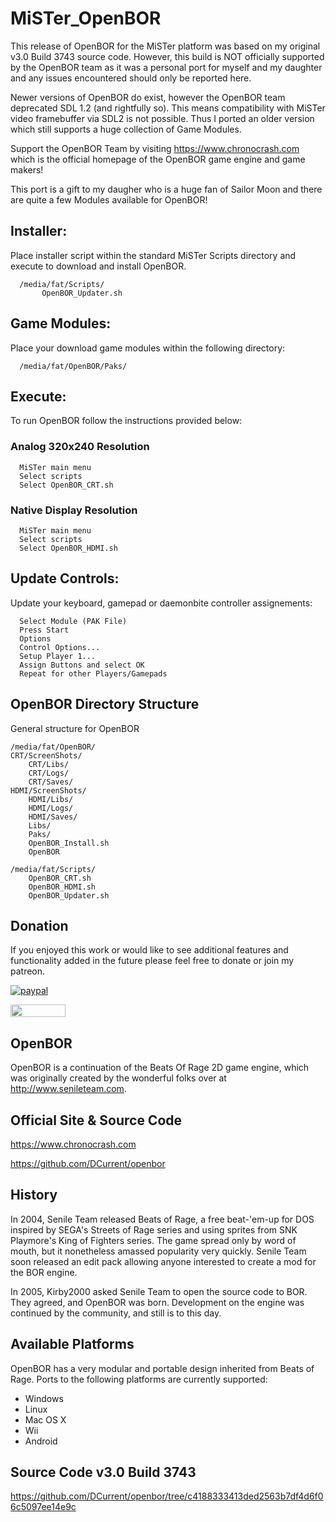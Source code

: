 # MiSTer_OpenBOR
This release of OpenBOR for the MiSTer platform was based on my original v3.0 Build 3743 source code.  However, this build is NOT officially supported by the OpenBOR team as it was a personal port for myself and my daughter and any issues encountered should only be reported here.

Newer versions of OpenBOR do exist, however the OpenBOR team deprecated SDL 1.2 (and rightfully so).  This means compatibility with MiSTer video framebuffer via SDL2 is not possible.  Thus I ported an older version which still supports a huge collection of Game Modules.

Support the OpenBOR Team by visiting https://www.chronocrash.com which is the official homepage of the OpenBOR game engine and game makers!

This port is a gift to my daugher who is a huge fan of Sailor Moon and there are quite a few Modules available for OpenBOR!

## Installer:
Place installer script within the standard MiSTer Scripts directory and execute to download and install OpenBOR.

      /media/fat/Scripts/
           OpenBOR_Updater.sh

## Game Modules:
Place your download game modules within the following directory:

      /media/fat/OpenBOR/Paks/

## Execute:
To run OpenBOR follow the instructions provided below:
### Analog 320x240 Resolution
      MiSTer main menu
      Select scripts     
      Select OpenBOR_CRT.sh
### Native Display Resolution
      MiSTer main menu
      Select scripts     
      Select OpenBOR_HDMI.sh

## Update Controls:
Update your keyboard, gamepad or daemonbite controller assignements:

      Select Module (PAK File)
      Press Start
      Options
      Control Options...
      Setup Player 1...
      Assign Buttons and select OK
      Repeat for other Players/Gamepads

## OpenBOR Directory Structure
General structure for OpenBOR

    /media/fat/OpenBOR/
	CRT/ScreenShots/
        CRT/Libs/
        CRT/Logs/
        CRT/Saves/
	HDMI/ScreenShots/
        HDMI/Libs/
        HDMI/Logs/
        HDMI/Saves/
        Libs/
        Paks/
        OpenBOR_Install.sh
        OpenBOR
        
    /media/fat/Scripts/
        OpenBOR_CRT.sh
        OpenBOR_HDMI.sh
        OpenBOR_Updater.sh


## Donation
If you enjoyed this work or would like to see additional features and functionality added in the future please feel free to donate or join my patreon.

[![paypal](https://www.paypalobjects.com/en_US/i/btn/btn_donate_LG.gif)](https://www.paypal.com/donate/?hosted_button_id=E4DSQMLR5JUXS)

[<img src="https://brandlogos.net/wp-content/uploads/2021/12/Patreon_logo_old-1536x352.png" width="88" height="20"/>](https://patreon.com/sumolx?utm_medium=unknown&utm_source=join_link&utm_campaign=creatorshare_creator&utm_content=copyLink)

## OpenBOR
OpenBOR is a continuation of the Beats Of Rage 2D game engine, which was originally
created by the wonderful folks over at http://www.senileteam.com.

## Official Site & Source Code
https://www.chronocrash.com

https://github.com/DCurrent/openbor

## History
In 2004, Senile Team released Beats of Rage, a free beat-'em-up for DOS inspired 
by SEGA's Streets of Rage series and using sprites from SNK Playmore's King of 
Fighters series.  The game spread only by word of mouth, but it nonetheless 
amassed popularity very quickly.  Senile Team soon released an edit pack allowing 
anyone interested to create a mod for the BOR engine.

In 2005, Kirby2000 asked Senile Team to open the source code to BOR.  They 
agreed, and OpenBOR was born.  Development on the engine was continued by the 
community, and still is to this day.

## Available Platforms
OpenBOR has a very modular and portable design inherited from Beats of Rage. Ports 
to the following platforms are currently supported:

* Windows
* Linux
* Mac OS X
* Wii
* Android

## Source Code v3.0 Build 3743
https://github.com/DCurrent/openbor/tree/c4188333413ded2563b7df4d6f06c5097ee14e9c
